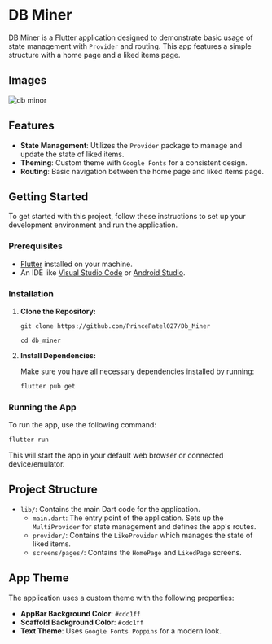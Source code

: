 
# DB Miner

DB Miner is a Flutter application designed to demonstrate basic usage of state management with `Provider` and routing. This app features a simple structure with a home page and a liked items page.

## Images

![db minor](https://github.com/user-attachments/assets/887745e0-d7e7-406b-bcdb-2866d3c215c7)

## Features

- **State Management**: Utilizes the `Provider` package to manage and update the state of liked items.
- **Theming**: Custom theme with `Google Fonts` for a consistent design.
- **Routing**: Basic navigation between the home page and liked items page.

## Getting Started

To get started with this project, follow these instructions to set up your development environment and run the application.

### Prerequisites

- [Flutter](https://flutter.dev/docs/get-started/install) installed on your machine.
- An IDE like [Visual Studio Code](https://code.visualstudio.com/) or [Android Studio](https://developer.android.com/studio).

### Installation

1. **Clone the Repository:**

   ```
   git clone https://github.com/PrincePatel027/Db_Miner
   ```

   ``` 
   cd db_miner
   ```

2. **Install Dependencies:**

   Make sure you have all necessary dependencies installed by running:

   ```bash
   flutter pub get
   ```

### Running the App

To run the app, use the following command:

```bash
flutter run
```

This will start the app in your default web browser or connected device/emulator.

## Project Structure

- `lib/`: Contains the main Dart code for the application.
  - `main.dart`: The entry point of the application. Sets up the `MultiProvider` for state management and defines the app's routes.
  - `provider/`: Contains the `LikeProvider` which manages the state of liked items.
  - `screens/pages/`: Contains the `HomePage` and `LikedPage` screens.

## App Theme

The application uses a custom theme with the following properties:
- **AppBar Background Color**: `#cdc1ff`
- **Scaffold Background Color**: `#cdc1ff`
- **Text Theme**: Uses `Google Fonts Poppins` for a modern look.
